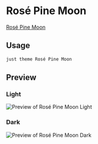 # Rosé Pine Moon

[Rosé Pine Moon](#)

## Usage

```bash
just theme Rosé Pine Moon
```

## Preview

### Light

![Preview of Rosé Pine Moon Light](preview-light.png)

### Dark

![Preview of Rosé Pine Moon Dark](preview-dark.png)
